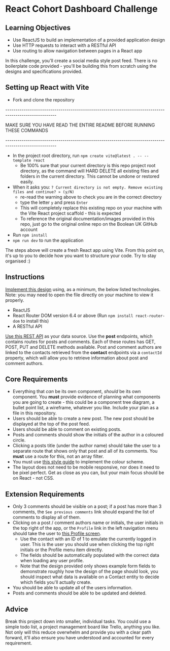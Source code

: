 # React Cohort Dashboard Challenge

## Learning Objectives

-   Use ReactJS to build an implementation of a provided application design
-   Use HTTP requests to interact with a RESTful API
-   Use routing to allow navigation between pages in a React app

In this challenge, you'll create a social media style post feed. There is no boilerplate code provided - you'll be building this from scratch using the designs and specifications provided.

## Setting up React with Vite

-   Fork and clone the repository

\-------------------------------------------------------------------------------------------------------

MAKE SURE YOU HAVE READ THE ENTIRE README BEFORE RUNNING THESE COMMANDS

\-------------------------------------------------------------------------------------------------------

-   In the project root directory, run `npm create vite@latest . -- --template react`
    -   Be 100% sure that your current directory is this repo project root directory, as the command will HARD DELETE all existing files and folders in the current directory. This cannot be undone or restored easily.
-   When it asks you: `? Current directory is not empty. Remove existing files and continue? » (y/N)`
    -   re-read the warning above to check you are in the correct directory
    -   type the letter `y` and press `Enter`
    -   This will completely replace this existing repo on your machine with the Vite React project scaffold - this is expected
    -   To reference the original documentation/images provided in this repo, just go to the original online repo on the Boolean UK GitHub account
-   Run `npm install`
-   `npm run dev` to run the application

The steps above will create a fresh React app using Vite. From this point on, it's up to you to decide how you want to structure your code. Try to stay organised :)

## Instructions

[Implement this design](./_assets/dashboard.png) using, as a minimum, the below listed technologies. Note: you may need to open the file directly on your machine to view it properly.

-   ReactJS
-   React Router DOM version 6.4 or above (Run `npm install react-router-dom` to install this)
-   A RESTful API

[Use this REST API](https://boolean-api-server.fly.dev/api-docs/#/post) as your data source. Use the **post** endpoints, which contains routes for posts and comments. Each of these routes has GET, POST, PUT and DELETE methods available. Post and comment authors are linked to the contacts retrieved from the **contact** endpoints via a `contactId` property, which will allow you to retrieve information about post and comment authors.

## Core Requirements

-   Everything that _can_ be its own component, _should_ be its own component. You **must** provide evidence of planning what components you are going to create - this could be a component tree diagram, a bullet point list, a wireframe, whatever you like. Include your plan as a file in this repository.
-   Users should be able to create a new post. The new post should be displayed at the top of the post feed.
-   Users should be able to comment on existing posts.
-   Posts and comments should show the initials of the author in a coloured circle.
-   Clicking a posts title (under the author name) should take the user to a separate route that shows only that post and all of its comments. You **must** use a route for this, not an array filter.
-   You must use [this style guide](./STYLE_GUIDE.md) to implement the colour scheme.
-   The layout does not need to be mobile responsive, nor does it need to be pixel perfect. Get as close as you can, but your main focus should be on React - not CSS.

## Extension Requirements

-   Only 3 comments should be visible on a post; if a post has more than 3 comments, the `See previous comments` link should expand the list of comments to display all of them.
-   Clicking on a post / comment authors name or initials, the user initials in the top right of the app, or the `Profile` link in the left navigation menu should take the user to [this Profile screen](./_assets/profile.png).
    -   Use the contact with an ID of 1 to emulate the currently logged in user. This is the user you should use when clicking the top right initials or the Profile menu item directly.
    -   The fields should be automatically populated with the correct data when loading any user profile.
    -   Note that the design provided only shows example form fields to demonstrate roughly how the design of the page should look, you should inspect what data is available on a Contact entity to decide which fields you'll actually create.
-   You should be able to update all of the users information.
-   Posts and comments should be able to be updated and deleted.

## Advice

Break this project down into smaller, individual tasks. You could use a simple todo list, a project management board like Trello, anything you like. Not only will this reduce overwhelm and provide you with a clear path forward, it'll also ensure you have understood and accounted for every requirement.
